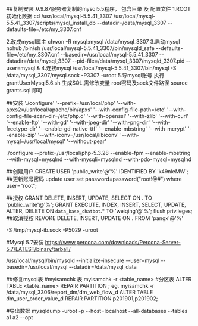 ##复制安装
从9.87服务器复制的mysql5.5程序， 包含目录 及 配置文件
1.ROOT初始化数据
cd /usr/local/mysql-5.5.41_3307
/usr/local/mysql-5.5.41_3307/scripts/mysql_install_db --datadir=/data/mysql_3307 --defaults-file=/etc/my_3307.cnf

2.改成mysql属主
chwon -R mysql:mysql /data/mysql_3307
3.启动mysql
nohub /bin/sh /usr/local/mysql-5.5.41_3307/bin/mysqld_safe --defaults-file=/etc/my_3307.cnf --basedir=/usr/local/mysql-5.5.41_3307 --datadir=/data/mysql_3307 --pid-file=/data/mysql_3307/mysqld_3307.pid --user=mysql &
4.连接mysql
/usr/local/mysql-5.5.41_3307/bin/mysql -S /data/mysql_3307/mysql.sock -P3307 -uroot
5.导mysql账号
执行 grantUserMysql5.6.sh 生成SQL,需修改变量 root密码及sock文件路径
source grants.sql 即可

##安装
'./configure'  '--prefix=/usr/local/php' '--with-apxs2=/usr/local/apache/bin/apxs' '--with-config-file-path=/etc' '--with-config-file-scan-dir=/etc/php.d' '--with-openssl' '--with-zlib' '--with-curl' '--enable-ftp' '--with-gd' '--with-jpeg-dir' '--with-png-dir' '--with-freetype-dir' '--enable-gd-native-ttf' '--enable-mbstring' '--with-mcrypt' '--enable-zip' '--with-iconv=/usr/local/libiconv' '--with-mysql=/usr/local/mysql' '--without-pear'

./configure --prefix=/usr/local/php-5.3.28 --enable-fpm --enable-mbstring --with-mysql=mysqlnd --with-mysqli=mysqlnd --with-pdo-mysql=mysqlnd

##创建用户
CREATE USER 'public_write'@'%' IDENTIFIED BY 'k49nleMW';
##更新账号密码
update user set password=password("root!@#") where user="root";

##授权
GRANT DELETE, INSERT, UPDATE, SELECT ON  *.* TO 'public_write'@'%';
GRANT EXECUTE, INDEX, INSERT, SELECT, UPDATE, ALTER, DELETE ON `data_base_chatbot`.* TO 'weiqing'@'%'; 
flush privileges;
##取消授权
REVOKE DELETE, INSERT, UPDATE ON  *.* FROM 'pangx'@'%'



-S /tmp/mysql-ib.sock -P5029 -uroot


#Mysql 5.7安装 
https://www.percona.com/downloads/Percona-Server-5.7/LATEST/binary/tarball/

/usr/local/mysql/bin/mysqld --initialize-insecure --user=mysql --basedir=/usr/local/mysql --datadir=/data/mysql_data 

##修复mysql表
#myisamchk 表
myisamchk -r <table_name>
#分区表
ALTER TABLE <table_name> REPAIR PARTITION <pname>;
eg. 
myisamchk -r  /data/mysql_3306/report_dm/dm_web_flow_d
ALTER TABLE dm_user_order_value_d REPAIR PARTITION  p201901,p201902;


#导出数据 
mysqldump -uroot -p --host=localhost --all-databases --tables a1 a2 --opt